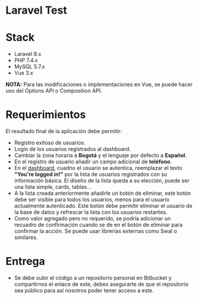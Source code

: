 # Laravel Test

# Stack
- Laravel 8.x
- PHP 7.4.x
- MySQL 5.7.x
- Vue 3.x

**NOTA:** Para las modificaciones o implementaciones en Vue, se puede hacer uso del Options API o Composition API.

# Requerimientos
El resultado final de la aplicación debe permitir:
- Registro exitoso de usuarios.
- Login de los usuarios registrados al dashboard.
- Cambiar la zona horaria a **Bogotá** y el lenguaje por defecto a **Español**.
- En el registro de usuario añadir un campo adicional de **teléfono**.
- En el [dashboard](vendor\laravel\breeze\stubs\inertia-vue\resources\js\Pages\Dashboard.vue), cuadno el usuario se autentica, reemplazar el texto **"You're logged in!"** por la lista de usuarios registrados con su información básica. El diseño de la lista queda a su elección, puede ser una lista simple, cards, tablas...
- A la lista creada anteriormente añadirle un botón de eliminar, este botón debe ser visible para todos los usuarios, menos para el usuario actualmente autenticado. Este botón debe permitir eliminar el usuario de la base de datos y refrescar la lista con los usuarios restantes.
- Como valor agregado pero no requerido, se podría adicionar un recuadro de confirmación cuando se de en el botón de eliminar para confirmar la acción. Se puede usar librerías externas como Swal o similares.

# Entrega
- Se debe subir el código a un repositorio personal en Bitbucket y compartirnos el enlace de este, debes asegurarte de que el repositorio sea público para así nosotros poder tener acceso a este.